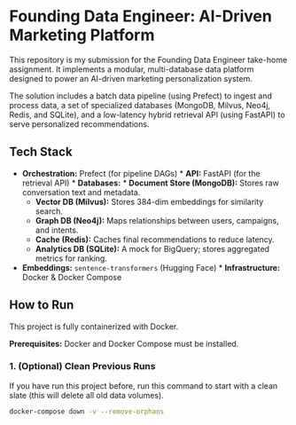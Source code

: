 # Founding Data Engineer: AI-Driven Marketing Platform

This repository is my submission for the Founding Data Engineer take-home assignment. It implements a modular, multi-database data platform designed to power an AI-driven marketing personalization system.

The solution includes a batch data pipeline (using Prefect) to ingest and process data, a set of specialized databases (MongoDB, Milvus, Neo4j, Redis, and SQLite), and a low-latency hybrid retrieval API (using FastAPI) to serve personalized recommendations.

## Tech Stack

* **Orchestration:** Prefect (for pipeline DAGs) * **API:** FastAPI (for the retrieval API) * **Databases:**     * **Document Store (MongoDB):** Stores raw conversation text and metadata.
    * **Vector DB (Milvus):** Stores 384-dim embeddings for similarity search.
    * **Graph DB (Neo4j):** Maps relationships between users, campaigns, and intents.
    * **Cache (Redis):** Caches final recommendations to reduce latency.
    * **Analytics DB (SQLite):** A mock for BigQuery; stores aggregated metrics for ranking.
* **Embeddings:** `sentence-transformers` (Hugging Face) * **Infrastructure:** Docker & Docker Compose 
## How to Run

This project is fully containerized with Docker.

**Prerequisites:** Docker and Docker Compose must be installed.

### 1. (Optional) Clean Previous Runs

If you have run this project before, run this command to start with a clean slate (this will delete all old data volumes).

```bash
docker-compose down -v --remove-orphans